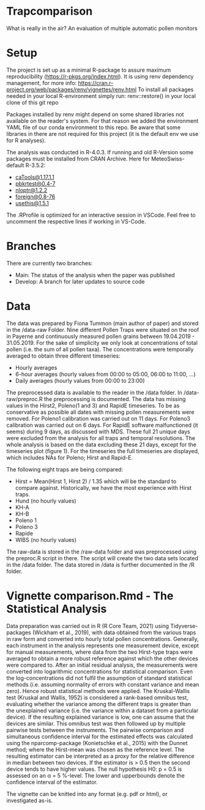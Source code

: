 # Trapcomparison
What is really in the air? An evaluation of multiple automatic pollen monitors

# Setup
The project is set up as a minimal R-package to assure maximum reproducibility (https://r-pkgs.org/index.html).
It is using renv dependency management, for more info: https://cran.r-project.org/web/packages/renv/vignettes/renv.html
To install all packages needed in your local R-environment simply run: renv::restore() in your local clone of this git repo

Packages installed by renv might depend on some shared libraries not available on the reader's system. For that reason we added the environment YAML file of our conda environment to this repo. Be aware that some libraries in there are not required for this project (it is the default env we use for R analyses).

The analysis was conducted in R-4.0.3.
If running and old R-Version some packages must be installed from CRAN Archive. Here for MeteoSwiss-default R-3.5.2:
 - caTools@1.17.1.1
 - pbkrtest@0.4-7
 - nloptr@1.2.2
 - foreign@0.8-76
 - usethis@1.5.1

The .RProfile is optimized for an interactive session in VSCode. Feel free to uncomment the respective lines if working in VS-Code.

# Branches
There are currently two branches:
 - Main: The status of the analysis when the paper was published
 - Develop: A branch for later updates to source code

# Data
The data was prepared by Fiona Tummon (main author of paper) and stored in the /data-raw Folder.
Nine different Pollen Traps were situated on the roof in Payerne and continuously measured pollen 
grains between 19.04.2019 - 31.05.2019.
For the sake of simplicity we only look at concentrations of total pollen (i.e. the sum of all pollen taxa).
The concentrations were temporally averaged to obtain three different timeseries:
- Hourly averages
- 6-hour averages (hourly values from 00:00 to 05:00, 06:00 to 11:00, ...)
- Daily averages (hourly values from 00:00 to 23:00)

The preprocessed data is available to the reader in the /data folder. 
In /data-raw/preproc.R the preprocessing is documented.
The data has missing values in the Hirst2, Poleno(1 and 3) and RapidE timeseries. 
To be as conservative as possible all dates with missing pollen measurements were removed.
For Poleno1 calibration was carried out on 11 days.
For Poleno3 calibration was carried out on 6 days.
For RapidE software malfunctioned (it seems) during 9 days, as discussed with MDS.
These full 21 unique days were excluded from the analysis for all traps and temporal resolutions.
The whole analysis is based on the data excluding these 21 days, except for the timeseries plot (figure 1).
For the timeseries the full timeseries are displayed, which includes NAs for Poleno; Hirst and Rapid-E.

The following eight traps are being compared:
- Hirst = Mean(Hirst 1, Hirst 2) / 1.35 which will be the standard to compare against. Historically, we have the most experience with Hirst traps.
- Hund (no hourly values)
- KH-A
- KH-B
- Poleno 1
- Poleno 3
- Rapide
- WIBS (no hourly values)

The raw-data is stored in the /raw-data folder and was preprocessed using the preproc.R script in there. The script will create the two data sets located in the /data folder.
The data stored in /data is further documented in the /R folder.

# Vignette comparison.Rmd - The Statistical Analysis
Data preparation was carried out in R (R Core Team, 2021) using Tidyverse-packages (Wickham et al., 2019), with data obtained from the various traps in raw form and converted into hourly total pollen concentrations. Generally, each instrument in the analysis represents one measurement device, except for manual measurements, where data from the two Hirst-type traps were averaged to obtain a more robust reference against which the other devices were compared to. After an initial residual analysis, the measurements were converted into logarithmic concentrations for statistical comparison. Even the log-concentrations did not fulfil the assumption of standard statistical methods (i.e. assuming normality of errors with constant variance and mean zero). Hence robust statistical methods were applied. The Kruskal-Wallis test (Kruskal and Wallis, 1952) is considered a rank-based omnibus test, evaluating whether the variance among the different traps is greater than the unexplained variance (i.e. the variance within a dataset from a particular device). If the resulting explained variance is low, one can assume that the devices are similar. This omnibus test was then followed up by multiple pairwise tests between the instruments. The pairwise comparison and simultaneous confidence interval for the estimated effects was calculated using the nparcomp-package (Konietschke et al., 2015) with the Dunnet method; where the Hirst-mean was chosen as the reference level. The resulting estimator can be interpreted as a proxy for the relative difference in median between two devices. If the estimator is > 0.5 then the second device tends to have higher values. The null hypothesis H0: p = 0.5 is assessed on an α = 5 %-level. The lower and upperbounds denote the confidence interval of the estimator.

The vignette can be knitted into any format (e.g. pdf or html), or investigated as-is.


